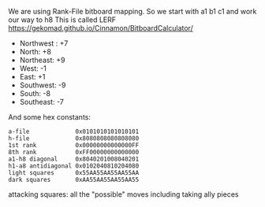 We are using Rank-File bitboard mapping. So we start with a1 b1 c1 and work our way to h8
This is called LERF
https://gekomad.github.io/Cinnamon/BitboardCalculator/

- Northwest : +7
- North: +8
- Northeast: +9
- West: -1
- East: +1
- Southwest: -9
- South: -8
- Southeast: -7

And some hex constants:

```
a-file             0x0101010101010101
h-file             0x8080808080808080
1st rank           0x00000000000000FF
8th rank           0xFF00000000000000
a1-h8 diagonal     0x8040201008040201
h1-a8 antidiagonal 0x0102040810204080
light squares      0x55AA55AA55AA55AA
dark squares       0xAA55AA55AA55AA55
```

attacking squares: all the "possible" moves including taking ally pieces
